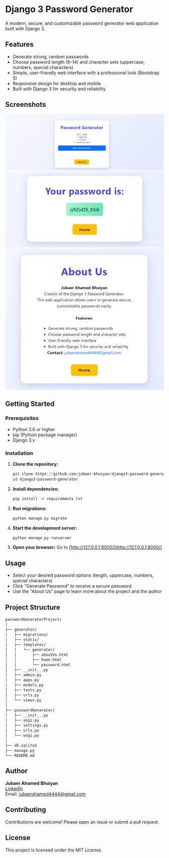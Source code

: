 # Django 3 Password Generator

A modern, secure, and customizable password generator web application built with Django 3.

## Features

- Generate strong, random passwords
- Choose password length (6–14) and character sets (uppercase, numbers, special characters)
- Simple, user-friendly web interface with a professional look (Bootstrap 5)
- Responsive design for desktop and mobile
- Built with Django 3 for security and reliability

## Screenshots

![Home Page](screenshots/home.png)
![Password Page](screenshots/password.png)
![About Us Page](screenshots/aboutus.png)

## Getting Started

### Prerequisites

- Python 3.6 or higher
- pip (Python package manager)
- Django 3.x

### Installation

1. **Clone the repository:**
   ```powershell
   git clone https://github.com/jubaer-bhuiyan/django3-password-generator.git
   cd django3-password-generator
   ```

2. **Install dependencies:**
   ```powershell
   pip install -r requirements.txt
   ```

3. **Run migrations:**
   ```powershell
   python manage.py migrate
   ```

4. **Start the development server:**
   ```powershell
   python manage.py runserver
   ```

5. **Open your browser:**
   Go to [http://127.0.0.1:8000/](http://127.0.0.1:8000/)

## Usage

- Select your desired password options (length, uppercase, numbers, special characters)
- Click "Generate Password" to receive a secure password
- Use the "About Us" page to learn more about the project and the author

## Project Structure

```
passwordGenaratorProject/
│
├── generator/
│   ├── migrations/
│   ├── static/
│   ├── templates/
│   │   └── generator/
│   │       ├── aboutUs.html
│   │       ├── home.html
│   │       └── password.html
│   ├── __init__.py
│   ├── admin.py
│   ├── apps.py
│   ├── models.py
│   ├── tests.py
│   ├── urls.py
│   └── views.py
│
├── passwordGenarator/
│   ├── __init__.py
│   ├── asgi.py
│   ├── settings.py
│   ├── urls.py
│   └── wsgi.py
│
├── db.sqlite3
├── manage.py
└── README.md
```

## Author

**Jubaer Ahamed Bhuiyan**  
[LinkedIn](https://www.linkedin.com/in/jubaer-bhuiyan/)  
Email: [jubaerahamed4444@gmail.com](mailto:jubaerahamed4444@gmail.com)

## Contributing

Contributions are welcome! Please open an issue or submit a pull request.

## License

This project is licensed under the MIT License.